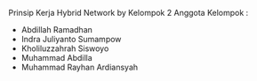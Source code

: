 Prinsip Kerja Hybrid Network by Kelompok 2
Anggota Kelompok : 
- Abdillah Ramadhan
- Indra Juliyanto Sumampow
- Kholiluzzahrah Siswoyo
- Muhammad Abdilla
- Muhammad Rayhan Ardiansyah
